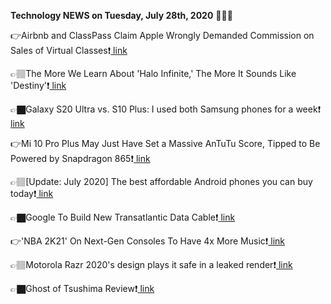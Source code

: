 <b>Technology NEWS on Tuesday, July 28th, 2020</b> 📡📡📡 

👉Airbnb and ClassPass Claim Apple Wrongly Demanded Commission on Sales of Virtual Classes❗️<a href='https://techblock.club/?p=6249'> link</a>

👉🏽The More We Learn About 'Halo Infinite,' The More It Sounds Like 'Destiny'❗️<a href='https://techblock.club/?p=6251'> link</a>

👉🏿Galaxy S20 Ultra vs. S10 Plus: I used both Samsung phones for a week❗️<a href='https://techblock.club/?p=6253'> link</a>

👉Mi 10 Pro Plus May Just Have Set a Massive AnTuTu Score, Tipped to Be Powered by Snapdragon 865❗️<a href='https://techblock.club/?p=6255'> link</a>

👉🏽[Update: July 2020] The best affordable Android phones you can buy today❗️<a href='https://techblock.club/?p=6257'> link</a>

👉🏿Google To Build New Transatlantic Data Cable❗️<a href='https://techblock.club/?p=6259'> link</a>

👉'NBA 2K21' On Next-Gen Consoles To Have 4x More Music❗️<a href='https://techblock.club/?p=6261'> link</a>

👉🏽Motorola Razr 2020's design plays it safe in a leaked render❗️<a href='https://techblock.club/?p=6263'> link</a>

👉🏿Ghost of Tsushima Review❗️<a href='https://techblock.club/?p=6265'> link</a>

